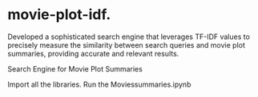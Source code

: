 # movie-plot-idf.
Developed a sophisticated search engine that leverages TF-IDF values to precisely measure the similarity between search queries and movie plot summaries, providing accurate and relevant results.


Search Engine for Movie Plot Summaries

Import all the libraries.
Run the Moviessummaries.ipynb
